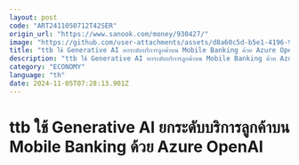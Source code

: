 ```yaml
---
layout: post
code: "ART2411050712T42SER"
origin_url: "https://www.sanook.com/money/930427/"
image: "https://github.com/user-attachments/assets/d8a60c5d-b5e1-4196-953b-b706898714ce"
title: "ttb ใช้ Generative AI ยกระดับบริการลูกค้าบน Mobile Banking ด้วย Azure OpenAI"
description: "ttb ใช้ Generative AI ยกระดับบริการลูกค้าบน Mobile Banking ด้วย Azure OpenAI จากไมโครซอฟท์"
category: "ECONOMY"
language: "th"
date: 2024-11-05T07:28:13.901Z
---
```


# ttb ใช้ Generative AI ยกระดับบริการลูกค้าบน Mobile Banking ด้วย Azure OpenAI